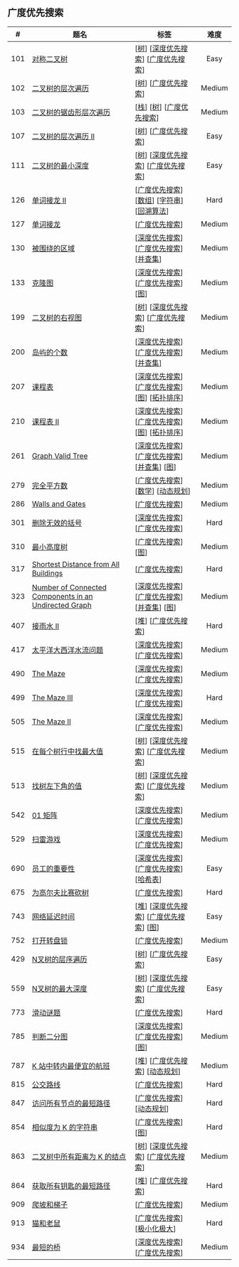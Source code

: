 <!--|This file generated by command(leetcode tag); DO NOT EDIT.            |-->
<!--+----------------------------------------------------------------------+-->
<!--|@author    Openset <openset.wang@gmail.com>                           |-->
<!--|@link      https://github.com/openset                                 |-->
<!--|@home      https://github.com/openset/leetcode                        |-->
<!--+----------------------------------------------------------------------+-->

## 广度优先搜索

| # | 题名 | 标签 | 难度 |
| :-: | - | - | :-: |
| 101 | [对称二叉树](https://github.com/openset/leetcode/tree/master/problems/symmetric-tree) | [[树](https://github.com/openset/leetcode/tree/master/tag/tree)] [[深度优先搜索](https://github.com/openset/leetcode/tree/master/tag/depth-first-search)] [[广度优先搜索](https://github.com/openset/leetcode/tree/master/tag/breadth-first-search)]  | Easy |
| 102 | [二叉树的层次遍历](https://github.com/openset/leetcode/tree/master/problems/binary-tree-level-order-traversal) | [[树](https://github.com/openset/leetcode/tree/master/tag/tree)] [[广度优先搜索](https://github.com/openset/leetcode/tree/master/tag/breadth-first-search)]  | Medium |
| 103 | [二叉树的锯齿形层次遍历](https://github.com/openset/leetcode/tree/master/problems/binary-tree-zigzag-level-order-traversal) | [[栈](https://github.com/openset/leetcode/tree/master/tag/stack)] [[树](https://github.com/openset/leetcode/tree/master/tag/tree)] [[广度优先搜索](https://github.com/openset/leetcode/tree/master/tag/breadth-first-search)]  | Medium |
| 107 | [二叉树的层次遍历 II](https://github.com/openset/leetcode/tree/master/problems/binary-tree-level-order-traversal-ii) | [[树](https://github.com/openset/leetcode/tree/master/tag/tree)] [[广度优先搜索](https://github.com/openset/leetcode/tree/master/tag/breadth-first-search)]  | Easy |
| 111 | [二叉树的最小深度](https://github.com/openset/leetcode/tree/master/problems/minimum-depth-of-binary-tree) | [[树](https://github.com/openset/leetcode/tree/master/tag/tree)] [[深度优先搜索](https://github.com/openset/leetcode/tree/master/tag/depth-first-search)] [[广度优先搜索](https://github.com/openset/leetcode/tree/master/tag/breadth-first-search)]  | Easy |
| 126 | [单词接龙 II](https://github.com/openset/leetcode/tree/master/problems/word-ladder-ii) | [[广度优先搜索](https://github.com/openset/leetcode/tree/master/tag/breadth-first-search)] [[数组](https://github.com/openset/leetcode/tree/master/tag/array)] [[字符串](https://github.com/openset/leetcode/tree/master/tag/string)] [[回溯算法](https://github.com/openset/leetcode/tree/master/tag/backtracking)]  | Hard |
| 127 | [单词接龙](https://github.com/openset/leetcode/tree/master/problems/word-ladder) | [[广度优先搜索](https://github.com/openset/leetcode/tree/master/tag/breadth-first-search)]  | Medium |
| 130 | [被围绕的区域](https://github.com/openset/leetcode/tree/master/problems/surrounded-regions) | [[深度优先搜索](https://github.com/openset/leetcode/tree/master/tag/depth-first-search)] [[广度优先搜索](https://github.com/openset/leetcode/tree/master/tag/breadth-first-search)] [[并查集](https://github.com/openset/leetcode/tree/master/tag/union-find)]  | Medium |
| 133 | [克隆图](https://github.com/openset/leetcode/tree/master/problems/clone-graph) | [[深度优先搜索](https://github.com/openset/leetcode/tree/master/tag/depth-first-search)] [[广度优先搜索](https://github.com/openset/leetcode/tree/master/tag/breadth-first-search)] [[图](https://github.com/openset/leetcode/tree/master/tag/graph)]  | Medium |
| 199 | [二叉树的右视图](https://github.com/openset/leetcode/tree/master/problems/binary-tree-right-side-view) | [[树](https://github.com/openset/leetcode/tree/master/tag/tree)] [[深度优先搜索](https://github.com/openset/leetcode/tree/master/tag/depth-first-search)] [[广度优先搜索](https://github.com/openset/leetcode/tree/master/tag/breadth-first-search)]  | Medium |
| 200 | [岛屿的个数](https://github.com/openset/leetcode/tree/master/problems/number-of-islands) | [[深度优先搜索](https://github.com/openset/leetcode/tree/master/tag/depth-first-search)] [[广度优先搜索](https://github.com/openset/leetcode/tree/master/tag/breadth-first-search)] [[并查集](https://github.com/openset/leetcode/tree/master/tag/union-find)]  | Medium |
| 207 | [课程表](https://github.com/openset/leetcode/tree/master/problems/course-schedule) | [[深度优先搜索](https://github.com/openset/leetcode/tree/master/tag/depth-first-search)] [[广度优先搜索](https://github.com/openset/leetcode/tree/master/tag/breadth-first-search)] [[图](https://github.com/openset/leetcode/tree/master/tag/graph)] [[拓扑排序](https://github.com/openset/leetcode/tree/master/tag/topological-sort)]  | Medium |
| 210 | [课程表 II](https://github.com/openset/leetcode/tree/master/problems/course-schedule-ii) | [[深度优先搜索](https://github.com/openset/leetcode/tree/master/tag/depth-first-search)] [[广度优先搜索](https://github.com/openset/leetcode/tree/master/tag/breadth-first-search)] [[图](https://github.com/openset/leetcode/tree/master/tag/graph)] [[拓扑排序](https://github.com/openset/leetcode/tree/master/tag/topological-sort)]  | Medium |
| 261 | [Graph Valid Tree](https://github.com/openset/leetcode/tree/master/problems/graph-valid-tree) | [[深度优先搜索](https://github.com/openset/leetcode/tree/master/tag/depth-first-search)] [[广度优先搜索](https://github.com/openset/leetcode/tree/master/tag/breadth-first-search)] [[并查集](https://github.com/openset/leetcode/tree/master/tag/union-find)] [[图](https://github.com/openset/leetcode/tree/master/tag/graph)]  | Medium |
| 279 | [完全平方数](https://github.com/openset/leetcode/tree/master/problems/perfect-squares) | [[广度优先搜索](https://github.com/openset/leetcode/tree/master/tag/breadth-first-search)] [[数学](https://github.com/openset/leetcode/tree/master/tag/math)] [[动态规划](https://github.com/openset/leetcode/tree/master/tag/dynamic-programming)]  | Medium |
| 286 | [Walls and Gates](https://github.com/openset/leetcode/tree/master/problems/walls-and-gates) | [[广度优先搜索](https://github.com/openset/leetcode/tree/master/tag/breadth-first-search)]  | Medium |
| 301 | [删除无效的括号](https://github.com/openset/leetcode/tree/master/problems/remove-invalid-parentheses) | [[深度优先搜索](https://github.com/openset/leetcode/tree/master/tag/depth-first-search)] [[广度优先搜索](https://github.com/openset/leetcode/tree/master/tag/breadth-first-search)]  | Hard |
| 310 | [最小高度树](https://github.com/openset/leetcode/tree/master/problems/minimum-height-trees) | [[广度优先搜索](https://github.com/openset/leetcode/tree/master/tag/breadth-first-search)] [[图](https://github.com/openset/leetcode/tree/master/tag/graph)]  | Medium |
| 317 | [Shortest Distance from All Buildings](https://github.com/openset/leetcode/tree/master/problems/shortest-distance-from-all-buildings) | [[广度优先搜索](https://github.com/openset/leetcode/tree/master/tag/breadth-first-search)]  | Hard |
| 323 | [Number of Connected Components in an Undirected Graph](https://github.com/openset/leetcode/tree/master/problems/number-of-connected-components-in-an-undirected-graph) | [[深度优先搜索](https://github.com/openset/leetcode/tree/master/tag/depth-first-search)] [[广度优先搜索](https://github.com/openset/leetcode/tree/master/tag/breadth-first-search)] [[并查集](https://github.com/openset/leetcode/tree/master/tag/union-find)] [[图](https://github.com/openset/leetcode/tree/master/tag/graph)]  | Medium |
| 407 | [接雨水 II](https://github.com/openset/leetcode/tree/master/problems/trapping-rain-water-ii) | [[堆](https://github.com/openset/leetcode/tree/master/tag/heap)] [[广度优先搜索](https://github.com/openset/leetcode/tree/master/tag/breadth-first-search)]  | Hard |
| 417 | [太平洋大西洋水流问题](https://github.com/openset/leetcode/tree/master/problems/pacific-atlantic-water-flow) | [[深度优先搜索](https://github.com/openset/leetcode/tree/master/tag/depth-first-search)] [[广度优先搜索](https://github.com/openset/leetcode/tree/master/tag/breadth-first-search)]  | Medium |
| 490 | [The Maze](https://github.com/openset/leetcode/tree/master/problems/the-maze) | [[深度优先搜索](https://github.com/openset/leetcode/tree/master/tag/depth-first-search)] [[广度优先搜索](https://github.com/openset/leetcode/tree/master/tag/breadth-first-search)]  | Medium |
| 499 | [The Maze III](https://github.com/openset/leetcode/tree/master/problems/the-maze-iii) | [[深度优先搜索](https://github.com/openset/leetcode/tree/master/tag/depth-first-search)] [[广度优先搜索](https://github.com/openset/leetcode/tree/master/tag/breadth-first-search)]  | Hard |
| 505 | [The Maze II](https://github.com/openset/leetcode/tree/master/problems/the-maze-ii) | [[深度优先搜索](https://github.com/openset/leetcode/tree/master/tag/depth-first-search)] [[广度优先搜索](https://github.com/openset/leetcode/tree/master/tag/breadth-first-search)]  | Medium |
| 515 | [在每个树行中找最大值](https://github.com/openset/leetcode/tree/master/problems/find-largest-value-in-each-tree-row) | [[树](https://github.com/openset/leetcode/tree/master/tag/tree)] [[深度优先搜索](https://github.com/openset/leetcode/tree/master/tag/depth-first-search)] [[广度优先搜索](https://github.com/openset/leetcode/tree/master/tag/breadth-first-search)]  | Medium |
| 513 | [找树左下角的值](https://github.com/openset/leetcode/tree/master/problems/find-bottom-left-tree-value) | [[树](https://github.com/openset/leetcode/tree/master/tag/tree)] [[深度优先搜索](https://github.com/openset/leetcode/tree/master/tag/depth-first-search)] [[广度优先搜索](https://github.com/openset/leetcode/tree/master/tag/breadth-first-search)]  | Medium |
| 542 | [01 矩阵](https://github.com/openset/leetcode/tree/master/problems/01-matrix) | [[深度优先搜索](https://github.com/openset/leetcode/tree/master/tag/depth-first-search)] [[广度优先搜索](https://github.com/openset/leetcode/tree/master/tag/breadth-first-search)]  | Medium |
| 529 | [扫雷游戏](https://github.com/openset/leetcode/tree/master/problems/minesweeper) | [[深度优先搜索](https://github.com/openset/leetcode/tree/master/tag/depth-first-search)] [[广度优先搜索](https://github.com/openset/leetcode/tree/master/tag/breadth-first-search)]  | Medium |
| 690 | [员工的重要性](https://github.com/openset/leetcode/tree/master/problems/employee-importance) | [[深度优先搜索](https://github.com/openset/leetcode/tree/master/tag/depth-first-search)] [[广度优先搜索](https://github.com/openset/leetcode/tree/master/tag/breadth-first-search)] [[哈希表](https://github.com/openset/leetcode/tree/master/tag/hash-table)]  | Easy |
| 675 | [为高尔夫比赛砍树](https://github.com/openset/leetcode/tree/master/problems/cut-off-trees-for-golf-event) | [[广度优先搜索](https://github.com/openset/leetcode/tree/master/tag/breadth-first-search)]  | Hard |
| 743 | [网络延迟时间](https://github.com/openset/leetcode/tree/master/problems/network-delay-time) | [[堆](https://github.com/openset/leetcode/tree/master/tag/heap)] [[深度优先搜索](https://github.com/openset/leetcode/tree/master/tag/depth-first-search)] [[广度优先搜索](https://github.com/openset/leetcode/tree/master/tag/breadth-first-search)] [[图](https://github.com/openset/leetcode/tree/master/tag/graph)]  | Easy |
| 752 | [打开转盘锁](https://github.com/openset/leetcode/tree/master/problems/open-the-lock) | [[广度优先搜索](https://github.com/openset/leetcode/tree/master/tag/breadth-first-search)]  | Medium |
| 429 | [N叉树的层序遍历](https://github.com/openset/leetcode/tree/master/problems/n-ary-tree-level-order-traversal) | [[树](https://github.com/openset/leetcode/tree/master/tag/tree)] [[广度优先搜索](https://github.com/openset/leetcode/tree/master/tag/breadth-first-search)]  | Easy |
| 559 | [N叉树的最大深度](https://github.com/openset/leetcode/tree/master/problems/maximum-depth-of-n-ary-tree) | [[树](https://github.com/openset/leetcode/tree/master/tag/tree)] [[深度优先搜索](https://github.com/openset/leetcode/tree/master/tag/depth-first-search)] [[广度优先搜索](https://github.com/openset/leetcode/tree/master/tag/breadth-first-search)]  | Easy |
| 773 | [滑动谜题](https://github.com/openset/leetcode/tree/master/problems/sliding-puzzle) | [[广度优先搜索](https://github.com/openset/leetcode/tree/master/tag/breadth-first-search)]  | Hard |
| 785 | [判断二分图](https://github.com/openset/leetcode/tree/master/problems/is-graph-bipartite) | [[深度优先搜索](https://github.com/openset/leetcode/tree/master/tag/depth-first-search)] [[广度优先搜索](https://github.com/openset/leetcode/tree/master/tag/breadth-first-search)] [[图](https://github.com/openset/leetcode/tree/master/tag/graph)]  | Medium |
| 787 | [K 站中转内最便宜的航班](https://github.com/openset/leetcode/tree/master/problems/cheapest-flights-within-k-stops) | [[堆](https://github.com/openset/leetcode/tree/master/tag/heap)] [[广度优先搜索](https://github.com/openset/leetcode/tree/master/tag/breadth-first-search)] [[动态规划](https://github.com/openset/leetcode/tree/master/tag/dynamic-programming)]  | Medium |
| 815 | [公交路线](https://github.com/openset/leetcode/tree/master/problems/bus-routes) | [[广度优先搜索](https://github.com/openset/leetcode/tree/master/tag/breadth-first-search)]  | Hard |
| 847 | [访问所有节点的最短路径](https://github.com/openset/leetcode/tree/master/problems/shortest-path-visiting-all-nodes) | [[广度优先搜索](https://github.com/openset/leetcode/tree/master/tag/breadth-first-search)] [[动态规划](https://github.com/openset/leetcode/tree/master/tag/dynamic-programming)]  | Hard |
| 854 | [相似度为 K 的字符串](https://github.com/openset/leetcode/tree/master/problems/k-similar-strings) | [[广度优先搜索](https://github.com/openset/leetcode/tree/master/tag/breadth-first-search)] [[图](https://github.com/openset/leetcode/tree/master/tag/graph)]  | Hard |
| 863 | [二叉树中所有距离为 K 的结点](https://github.com/openset/leetcode/tree/master/problems/all-nodes-distance-k-in-binary-tree) | [[树](https://github.com/openset/leetcode/tree/master/tag/tree)] [[深度优先搜索](https://github.com/openset/leetcode/tree/master/tag/depth-first-search)] [[广度优先搜索](https://github.com/openset/leetcode/tree/master/tag/breadth-first-search)]  | Medium |
| 864 | [获取所有钥匙的最短路径](https://github.com/openset/leetcode/tree/master/problems/shortest-path-to-get-all-keys) | [[堆](https://github.com/openset/leetcode/tree/master/tag/heap)] [[广度优先搜索](https://github.com/openset/leetcode/tree/master/tag/breadth-first-search)]  | Hard |
| 909 | [爬坡和梯子](https://github.com/openset/leetcode/tree/master/problems/snakes-and-ladders) | [[广度优先搜索](https://github.com/openset/leetcode/tree/master/tag/breadth-first-search)]  | Medium |
| 913 | [猫和老鼠](https://github.com/openset/leetcode/tree/master/problems/cat-and-mouse) | [[广度优先搜索](https://github.com/openset/leetcode/tree/master/tag/breadth-first-search)] [[极小化极大](https://github.com/openset/leetcode/tree/master/tag/minimax)]  | Hard |
| 934 | [最短的桥](https://github.com/openset/leetcode/tree/master/problems/shortest-bridge) | [[深度优先搜索](https://github.com/openset/leetcode/tree/master/tag/depth-first-search)] [[广度优先搜索](https://github.com/openset/leetcode/tree/master/tag/breadth-first-search)]  | Medium |
